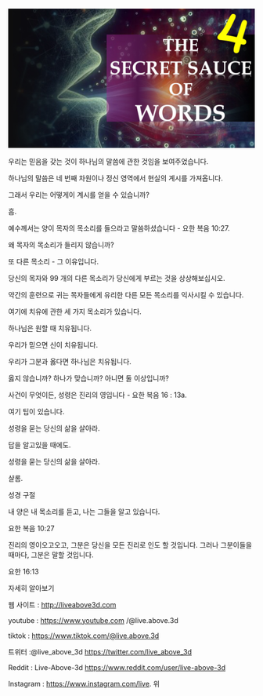 ![Video cover image](../cover.jpeg "cover-photo")

우리는 믿음을 갖는 것이 하나님의 말씀에 관한 것임을 보여주었습니다.

하나님의 말씀은 네 번째 차원이나 정신 영역에서 현실의 계시를 가져옵니다.

그래서 우리는 어떻게이 계시를 얻을 수 있습니까?

흠.

예수께서는 양이 목자의 목소리를 들으라고 말씀하셨습니다 - 요한 복음 10:27.

왜 목자의 목소리가 들리지 않습니까?

또 다른 목소리 - 그 이유입니다.

당신의 목자와 99 개의 다른 목소리가 당신에게 부르는 것을 상상해보십시오.

약간의 훈련으로 귀는 목자들에게 유리한 다른 모든 목소리를 익사시킬 수 있습니다.

여기에 치유에 관한 세 가지 목소리가 있습니다.

하나님은 원할 때 치유됩니다.

우리가 믿으면 신이 치유됩니다.

우리가 그분과 옳다면 하나님은 치유됩니다.

옳지 않습니까? 하나가 맞습니까? 아니면 둘 이상입니까?

사건이 무엇이든, 성령은 진리의 영입니다 - 요한 복음 16 : 13a.

여기 팁이 있습니다.

성령을 묻는 당신의 삶을 살아라.

답을 알고있을 때에도.

성령을 묻는 당신의 삶을 살아라.

샬롬.

성경 구절

내 양은 내 목소리를 듣고, 나는 그들을 알고 있습니다.

요한 복음 10:27

 진리의 영이오고오고, 그분은 당신을 모든 진리로 인도 할 것입니다. 그러나 그분이들을 때마다, 그분은 말할 것입니다.

요한 16:13

자세히 알아보기

웹 사이트 : http://liveabove3d.com

youtube : https://www.youtube.com /@live.above.3d

tiktok : https://www.tiktok.com/@live.above.3d

트위터 :@live_above_3d https://twitter.com/live_above_3d

Reddit : Live-Above-3d https://www.reddit.com/user/live-above-3d

Instagram : https://www.instagram.com/live. 위